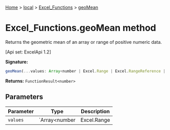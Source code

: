 [Home](./index) &gt; [local](local.md) &gt; [Excel\_Functions](local.excel_functions.md) &gt; [geoMean](local.excel_functions.geomean.md)

# Excel\_Functions.geoMean method

Returns the geometric mean of an array or range of positive numeric data. 

 \[Api set: ExcelApi 1.2\]

**Signature:**
```javascript
geoMean(...values: Array<number | Excel.Range | Excel.RangeReference | Excel.FunctionResult<any>>): FunctionResult<number>;
```
**Returns:** `FunctionResult<number>`

## Parameters

|  Parameter | Type | Description |
|  --- | --- | --- |
|  `values` | `Array<number | Excel.Range | Excel.RangeReference | Excel.FunctionResult<any>>` |  |

